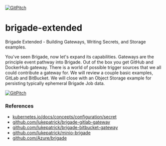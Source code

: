 [![GitPitch](https://gitpitch.com/assets/badge.svg)](https://gitpitch.com/lukepatrick/brigade-extended)
# brigade-extended

Brigade Extended - Building Gateways, Writing Secrets, and Storage examples.

You've seen Brigade, now let's expand its capabilities. Gateways are the principle event pathway into Brigade. Out of the box you get GitHub and DockerHub gateway. There is a world of possible trigger sources that we all could contribute a gateway for. We will review a couple basic examples, GitLab and BitBucket. We will close with an Object Storage example for persisting typically ephemeral Brigade Job data. 

[![GitPitch](https://gitpitch.com/assets/badge.svg)](https://gitpitch.com/lukepatrick/brigade-extended)
### References

- [kubernetes.io/docs/concepts/configuration/secret](https://kubernetes.io/docs/concepts/configuration/secret)
- [github.com/lukepatrick/brigade-gitlab-gateway](https://github.com/lukepatrick/brigade-gitlab-gateway)
- [github.com/lukepatrick/brigade-bitbucket-gateway](https://github.com/lukepatrick/brigade-bitbucket-gateway)
- [github.com/lukepatrick/minio-brigade](https://github.com/lukepatrick/minio-brigade)
- [github.com/Azure/brigade](https://github.com/Azure/brigade)
